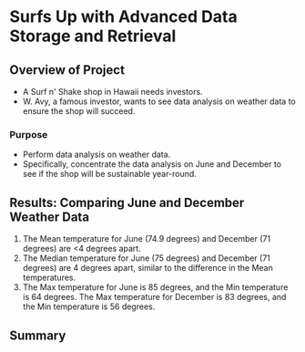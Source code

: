 # Surfs Up with Advanced Data Storage and Retrieval 

## Overview of Project

* A Surf n' Shake shop in Hawaii needs investors.
* W. Avy, a famous investor, wants to see data analysis on weather data to ensure the shop will succeed.

### Purpose

* Perform data analysis on weather data.
* Specifically, concentrate the data analysis on June and December to see if the shop will be sustainable year-round. 

## Results: Comparing June and December Weather Data

1. The Mean temperature for June (74.9 degrees) and December (71 degrees) are <4 degrees apart. 
2. The Median temperature for June (75 degrees) and December (71 degrees) are 4 degrees apart, similar to the difference in the Mean temperatures. 
3. The Max temperature for June is 85 degrees, and the Min temperature is 64 degrees. The Max temperature for December is 83 degrees, and the Min temperature is 56 degrees. 
 
## Summary 